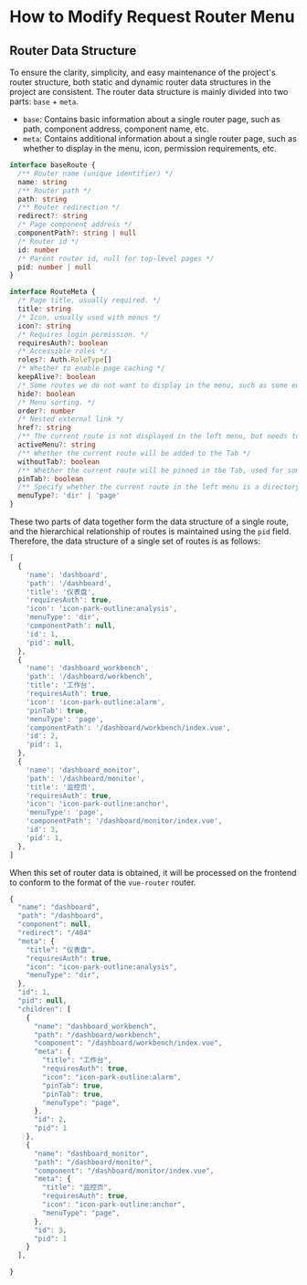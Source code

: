 # How to Modify Request Router Menu

## Router Data Structure

To ensure the clarity, simplicity, and easy maintenance of the project's router structure, both static and dynamic router data structures in the project are consistent. The router data structure is mainly divided into two parts: `base` + `meta`.

- `base`: Contains basic information about a single router page, such as path, component address, component name, etc.
- `meta`: Contains additional information about a single router page, such as whether to display in the menu, icon, permission requirements, etc.

```ts
interface baseRoute {
  /** Router name (unique identifier) */
  name: string
  /** Router path */
  path: string
  /** Router redirection */
  redirect?: string
  /* Page component address */
  componentPath?: string | null
  /* Router id */
  id: number
  /* Parent router id, null for top-level pages */
  pid: number | null
}
```

```ts
interface RouteMeta {
  /* Page title, usually required. */
  title: string
  /* Icon, usually used with menus */
  icon?: string
  /* Requires login permission. */
  requiresAuth?: boolean
  /* Accessible roles */
  roles?: Auth.RoleType[]
  /* Whether to enable page caching */
  keepAlive?: boolean
  /* Some routes we do not want to display in the menu, such as some editing pages. */
  hide?: boolean
  /* Menu sorting. */
  order?: number
  /* Nested external link */
  href?: string
  /** The current route is not displayed in the left menu, but needs to highlight a certain menu */
  activeMenu?: string
  /** Whether the current route will be added to the Tab */
  withoutTab?: boolean
  /** Whether the current route will be pinned in the Tab, used for some permanent pages */
  pinTab?: boolean
  /** Specify whether the current route in the left menu is a directory or a page. If not set, the default is 'page'. */
  menuType?: 'dir' | 'page'
}
```

These two parts of data together form the data structure of a single route, and the hierarchical relationship of routes is maintained using the `pid` field.
Therefore, the data structure of a single set of routes is as follows:

```js
[
  {
    'name': 'dashboard',
    'path': '/dashboard',
    'title': '仪表盘',
    'requiresAuth': true,
    'icon': 'icon-park-outline:analysis',
    'menuType': 'dir',
    'componentPath': null,
    'id': 1,
    'pid': null,
  },
  {
    'name': 'dashboard_workbench',
    'path': '/dashboard/workbench',
    'title': '工作台',
    'requiresAuth': true,
    'icon': 'icon-park-outline:alarm',
    'pinTab': true,
    'menuType': 'page',
    'componentPath': '/dashboard/workbench/index.vue',
    'id': 2,
    'pid': 1,
  },
  {
    'name': 'dashboard_monitor',
    'path': '/dashboard/monitor',
    'title': '监控页',
    'requiresAuth': true,
    'icon': 'icon-park-outline:anchor',
    'menuType': 'page',
    'componentPath': '/dashboard/monitor/index.vue',
    'id': 3,
    'pid': 1,
  },
]

```

When this set of router data is obtained, it will be processed on the frontend to conform to the format of the `vue-router` router.

```js
{
  "name": "dashboard",
  "path": "/dashboard",
  "component": null,
  "redirect": "/404"
  "meta": {
    "title": "仪表盘",
    "requiresAuth": true,
    "icon": "icon-park-outline:analysis",
    "menuType": "dir",
  },
  "id": 1,
  "pid": null,
  "children": [
    {
      "name": "dashboard_workbench",
      "path": "/dashboard/workbench",
      "component": "/dashboard/workbench/index.vue",
      "meta": {
        "title": "工作台",
        "requiresAuth": true,
        "icon": "icon-park-outline:alarm",
        "pinTab": true,
        "pinTab": true,
        "menuType": "page",
      },
      "id": 2,
      "pid": 1
    },
    {
      "name": "dashboard_monitor",
      "path": "/dashboard/monitor",
      "component": "/dashboard/monitor/index.vue",
      "meta": {
        "title": "监控页",
        "requiresAuth": true,
        "icon": "icon-park-outline:anchor",
        "menuType": "page",
      },
      "id": 3,
      "pid": 1
    }
  ],

}
```
